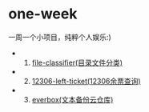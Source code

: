 # one-week
一周一个小项目，纯粹个人娱乐:)

 - 01. [file-classifier(目录文件分类)](https://github.com/tonnie17/one-week/tree/master/01-file-classifier)
 - 02. [12306-left-ticket(12306余票查询)](https://github.com/tonnie17/one-week/tree/master/02-12306-left-ticket)
 - 03. [everbox(文本备份云仓库)](https://github.com/tonnie17/one-week/tree/master/03-everbox)
